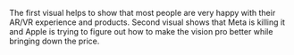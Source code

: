 The first visual helps to show that most people are very happy with their AR/VR experience and products.
Second visual shows that Meta is killing it and Apple is trying to figure out how to make the vision pro better while bringing down the price. 
